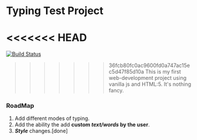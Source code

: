 # Typing Test Project

<<<<<<< HEAD
=======
[![Build Status](https://img.shields.io/badge/build-passing-brightgreen)](https://github.com/ksamanth/TypingTest-Project-1)

>>>>>>> 36fcb80fc0ac9600fd0a747ac15ec5d47f85d10a
This is my first web-development project using vanilla js and HTML:5. It's nothing fancy.

### RoadMap

1. Add different modes of typing.
2. Add the ability the add **custom _text/words_ by the user**.
3. **_Style_** changes.[done]

